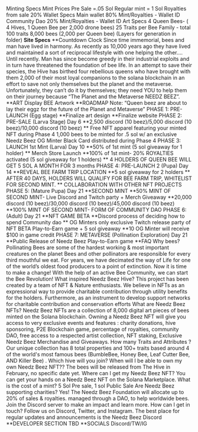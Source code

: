 Minting Specs
Mint Prices
Pre Sale =.05 Sol
Regular mint = 1 Sol
Royalties from sale 20%
Wallet Specs
Main wallet 80% Mint/Royalties - Wallet ID
Community Dao 20% Mint/Royalties - Wallet ID
Art Specs
4 Queen Bees- ( 4 Hives, 1 Queen Bee per 2,000 drone bees)
25 Traits per Bee Family - total 100 traits
8,000 bees (2,000 per Queen bee) (Layers for generation in folder)
**Site Specs**
**Countdown Clock
Since time immemorial, bees and man have lived in harmony. As recently as 10,000 years ago they have lived and maintained a sort of reciprocal lifestyle with one helping the other…. Until recently. Man has since become greedy in their industrial exploits and in turn have threatened the foundation of bee life. In an attempt to save their species, the Hive has birthed four rebellious queens who have brought with them 2,000 of their most loyal companions to the solana blockchain in an effort to save not only themselves but the planet and the metaverse. Unfortunately, they can’t do it by themselves; they need YOU to help them on their journey because “The Planet and the Metaverse NEEDZ BEEZ”.
**ART
Display BEE Artwork
**ROADMAP
Note: “Queen beez are about to lay their eggz for the future of the Planet and Metaverse”
PHASE 1: PRE-LAUNCH (Egg stage)
**Finalize art design
**Finalize website
PHASE 2: PRE-SALE (Larva Stage) Day 6
**2,500 discord (10 beez)/5,000 discord (10 beez)/10,000 discord (10 beez)
\*\* Free NFT apparel featuring your minted NFT
during Phase 4
1,000 bees to be minted for .5 sol w/ an exclusive Needz Beez OG Minter
Black Card distributed during Phase 4
PHASE 3: LAUNCH 1st Mint (Larva) Day 10
\*\*50% of 1st mint (5 sol giveaway for 1 holder)
** Merch Store Launch
**100% of 1st mint- 20% ROYALTIES activated (5 sol giveaway for 1 holders)
** 4 HOLDERS OF QUEEN BEE WILL GET 5 SOL A MONTH FOR 3 months
PHASE 4: PRE-LAUNCH 2 (Pupa) Day 14
**REVEAL BEE FARM TRIP LOCATION
**5 sol giveaway for 2 holders
** AFTER 40 DAYS, HOLDERS WILL QUALIFY FOR BEE FARM TRIP,
WHITELIST FOR SECOND MINT.
** COLLABORATION WITH OTHER NFT PROJECTS
PHASE 5: (Mature Pupa) Day 21
**SECOND MINT
\*\*50% MINT OF SECOND MINT- Live Discord and Twitch party + Merch
Giveaway
**20,000 discord (10 beez)/30,000 discord (10 beez)/45,000 discord (10 beez)
**100% MINT OF SECOND MINT- FORM OF COMMUNITY DAO
PHASE 6: (Adult) Day 21
**NFT GAME BETA
**Discord process of deciding how to spend Community dao
** OG Minters only exclusive Twitch release party of NFT BETA Play-to-Earn
game + 5 sol giveaway
**10 OG Minter will receive $100 in game credit
PHASE 7: METAVERSE (Pollination Exploration) Day 21
**Public Release of Needz Beez Play-to-Earn game
**FAQ
Why bees?
Pollinating Bees are some of the hardest working & most important creatures on the planet
Bees and other pollinators are responsible for every third mouthful we eat. For years, we have decimated the way of Life for one of the world’s oldest food producers to a point of extinction. Now it is time to make a change! With the help of an active Bee Community, we can start the Bee Revolution!
What inspired Needz Beez Hive?
This project has been created by a team of NFT & Nature enthusiasts. We believe in NFTs as an expressional way to provide charitable contribution through utility benefits for the holders. Furthermore, as an instrument to develop support networks for charitable contribution and conservation efforts
What are Needz Beez NFTs?
Needz Beez NFTs are a collection of 8,000 digital art pieces of bees minted on the Solana blockchain. Owning a Needz Beez NFT will give you access to very exclusive events and features : charity donations, hive sponsoring, P2E Blockchain game, percentage of royalties, community DAO, free access to a respected artist collection, NFT staking, Exclusive Needz Beez Merchandise and Giveaways.
How many Traits and Attributes ?
Our unique collection has 8 total properties and 100+ traits based around 4 of the world's most famous bees (BumbleBee, Honey Bee, Leaf Cutter Bee, AND Killer Bee) . Which hive will you join?
When will I be able to own my own Needz Beez NFT??
The bees will be released from The Hive in February, no specific date yet.
Where can I get my Needz Beez NFT?
You can get your hands on a Needz Beez NFT on the Solana Marketplace.
What is the cost of a mint?
5 Sol Pre sale, 1 sol Public Sale
Are Needz Beez supporting charities?
Yes! The Needz Beez Foundation will allocate up to 20% of sales & royalties. managed through a DAO, to help worldwide bees. Join the Discord server to make an impact and learn more.
How can I get in touch?
Follow us on Discord, Twitter, and Instagram. The best place for regular updates and announcements is the Needz Beez Discord
\*\*DEVELOPER SECTION
TBD
\*\*SOCIALS
Discord/TW/IG
